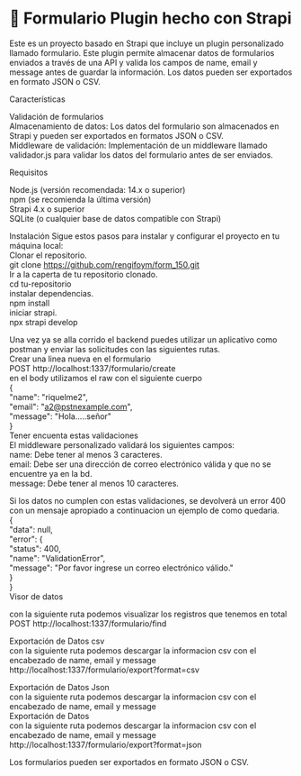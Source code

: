 # 🚀 Formulario Plugin hecho con Strapi

Este es un proyecto basado en Strapi que incluye un plugin personalizado llamado formulario. Este plugin permite almacenar datos de formularios enviados a través de una API y valida los campos de name, email y message antes de guardar la información. Los datos pueden ser exportados en formato JSON o CSV.

Características

Validación de formularios<br/>
Almacenamiento de datos: Los datos del formulario son almacenados en Strapi y pueden ser exportados en formatos JSON o CSV.<br/>
Middleware de validación: Implementación de un middleware llamado validador.js para validar los datos del formulario antes de ser enviados.<br/>

Requisitos

Node.js (versión recomendada: 14.x o superior)<br/>
npm (se recomienda la última versión)<br/>
Strapi 4.x o superior<br/>
SQLite (o cualquier base de datos compatible con Strapi)<br/>

Instalación
Sigue estos pasos para instalar y configurar el proyecto en tu máquina local:<br/>
Clonar el repositorio.<br/>
git clone https://github.com/rengifoym/form_150.git<br/>
Ir a la caperta de tu repositorio clonado.<br/>
cd tu-repositorio<br/>
instalar dependencias.<br/>
npm install<br/>
iniciar strapi.<br/>
npx strapi develop<br/>

Una vez ya se alla corrido el backend puedes utilizar un aplicativo como postman y enviar las solicitudes con las siguientes rutas.<br/>
Crear una linea nueva en el formulario<br/>
    POST http://localhost:1337/formulario/create<br/>
    en el body utilizamos el raw con el siguiente cuerpo<br/>
    {<br/>
        "name": "riquelme2",<br/>
        "email": "a2@pstnexample.com",<br/>
        "message": "Hola.....señor"<br/>
    }<br/>
Tener encuenta estas validaciones<br/>
El middleware personalizado validará los siguientes campos:<br/>
name: Debe tener al menos 3 caracteres.<br/>
email: Debe ser una dirección de correo electrónico válida y que no se encuentre ya en la bd.<br/>
message: Debe tener al menos 10 caracteres.<br/>

Si los datos no cumplen con estas validaciones, se devolverá un error 400 con un mensaje apropiado a continuacion un ejemplo de como quedaria.<br/>
    {<br/>
        "data": null,<br/>
        "error": {<br/>
            "status": 400,<br/>
            "name": "ValidationError",<br/>
            "message": "Por favor ingrese un correo electrónico válido."<br/>
        }<br/>
    }<br/>
Visor de datos<br/>

con la siguiente ruta podemos visualizar los registros que tenemos en total<br/>
POST http://localhost:1337/formulario/find<br/>

Exportación de Datos csv<br/>
con la siguiente ruta podemos descargar la informacion csv con el encabezado de name, email y message<br/>
http://localhost:1337/formulario/export?format=csv<br/>

Exportación de Datos Json<br/>
con la siguiente ruta podemos descargar la informacion csv con el encabezado de name, email y message<br/> 
Exportación de Datos <br/>
con la siguiente ruta podemos descargar la informacion csv con el encabezado de name, email y message<br/>
http://localhost:1337/formulario/export?format=json<br/>

Los formularios pueden ser exportados en formato JSON o CSV.










